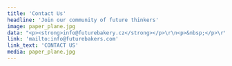 ```yaml
---
title: 'Contact Us'
headline: 'Join our community of future thinkers'
image: paper_plane.jpg
data: "<p><strong>info@futurebakery.cz</strong></p>\r\n<p>&nbsp;</p>\r\n<p><strong>The Future Bakery s.r.o.<br /></strong>Opletalova 1013/59, Nov&eacute; Mesto<br />110 00 Praha 1<br />IC: 24168858 DIC: CZ24168858</p>\r\n<p>&nbsp;</p>\r\n<p>&nbsp;</p>"
link: 'mailto:info@futurebakers.com'
link_text: 'CONTACT US'
media: paper_plane.jpg
---
```


